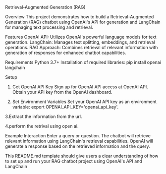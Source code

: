 Retrieval-Augmented Generation (RAG)

Overview
This project demonstrates how to build a Retrieval-Augmented Generation (RAG) chatbot using OpenAI's API for generation and LangChain for managing text processing and retrieval.

Features
OpenAI API: Utilizes OpenAI's powerful language models for text generation.
LangChain: Manages text splitting, embeddings, and retrieval operations.
RAG Approach: Combines retrieval of relevant information with generation of responses for enhanced chatbot capabilities.

Requirements
Python 3.7+
Installation of required libraries:
pip install openai langchain

Setup

1. Get OpenAI API Key
Sign up for OpenAI API access at OpenAI API.
Obtain your API key from the OpenAI dashboard.

2. Set Environment Variables
Set your OpenAI API key as an environment variable:
export OPENAI_API_KEY='openai_api_key'.

3.Extract the information from the url.

4.perform the retrival using open ai.

Example Interaction
Enter a query or question.
The chatbot will retrieve relevant information using LangChain's retrieval capabilities.
OpenAI will generate a response based on the retrieved information and the query.

This README.md template should give users a clear understanding of how to set up and run your RAG chatbot project using OpenAI's API and LangChain
